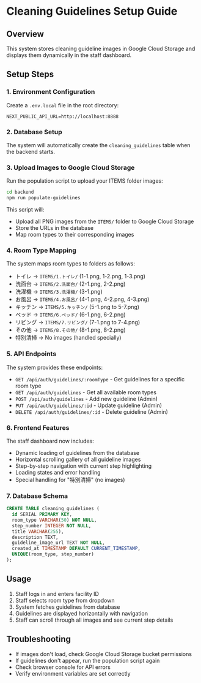 # Cleaning Guidelines Setup Guide

## Overview
This system stores cleaning guideline images in Google Cloud Storage and displays them dynamically in the staff dashboard.

## Setup Steps

### 1. Environment Configuration

Create a `.env.local` file in the root directory:
```env
NEXT_PUBLIC_API_URL=http://localhost:8888
```

### 2. Database Setup
The system will automatically create the `cleaning_guidelines` table when the backend starts.

### 3. Upload Images to Google Cloud Storage

Run the population script to upload your ITEMS folder images:

```bash
cd backend
npm run populate-guidelines
```

This script will:
- Upload all PNG images from the `ITEMS/` folder to Google Cloud Storage
- Store the URLs in the database
- Map room types to their corresponding images

### 4. Room Type Mapping
The system maps room types to folders as follows:
- トイレ → `ITEMS/1.トイレ/` (1-1.png, 1-2.png, 1-3.png)
- 洗面台 → `ITEMS/2.洗面台/` (2-1.png, 2-2.png)
- 洗濯機 → `ITEMS/3.洗濯機/` (3-1.png)
- お風呂 → `ITEMS/4.お風呂/` (4-1.png, 4-2.png, 4-3.png)
- キッチン → `ITEMS/5.キッチン/` (5-1.png to 5-7.png)
- ベッド → `ITEMS/6.ベッド/` (6-1.png, 6-2.png)
- リビング → `ITEMS/7.リビング/` (7-1.png to 7-4.png)
- その他 → `ITEMS/8.その他/` (8-1.png, 8-2.png)
- 特別清掃 → No images (handled specially)

### 5. API Endpoints

The system provides these endpoints:

- `GET /api/auth/guidelines/:roomType` - Get guidelines for a specific room type
- `GET /api/auth/guidelines` - Get all available room types
- `POST /api/auth/guidelines` - Add new guideline (Admin)
- `PUT /api/auth/guidelines/:id` - Update guideline (Admin)
- `DELETE /api/auth/guidelines/:id` - Delete guideline (Admin)

### 6. Frontend Features

The staff dashboard now includes:
- Dynamic loading of guidelines from the database
- Horizontal scrolling gallery of all guideline images
- Step-by-step navigation with current step highlighting
- Loading states and error handling
- Special handling for "特別清掃" (no images)

### 7. Database Schema

```sql
CREATE TABLE cleaning_guidelines (
  id SERIAL PRIMARY KEY,
  room_type VARCHAR(50) NOT NULL,
  step_number INTEGER NOT NULL,
  title VARCHAR(255),
  description TEXT,
  guideline_image_url TEXT NOT NULL,
  created_at TIMESTAMP DEFAULT CURRENT_TIMESTAMP,
  UNIQUE(room_type, step_number)
);
```

## Usage

1. Staff logs in and enters facility ID
2. Staff selects room type from dropdown
3. System fetches guidelines from database
4. Guidelines are displayed horizontally with navigation
5. Staff can scroll through all images and see current step details

## Troubleshooting

- If images don't load, check Google Cloud Storage bucket permissions
- If guidelines don't appear, run the population script again
- Check browser console for API errors
- Verify environment variables are set correctly

